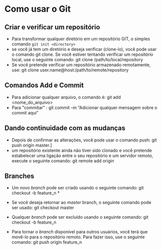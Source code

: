 # Como usar o Git

## Criar e verificar um repositório

* Para transformar qualquer diretório em um repositório GIT, o simples comando `git init <directory>`
* se você já tem um diretório e deseja verificar (clone-lo), você pode usar o comando git clone. Se você estiver tentando verificar um repositório local, use o seguinte comando: git clone /path/to/local/repository
* Se você pretende verificar um repositório armazenado remotamente, use: git clone user.name@host:/path/to/remote/repository

##  Comandos Add e Commit

* Para adicionar qualquer arquivo, o comando é: git add <nome_do_arquivo>
* Para "commitar" : git commit –m “Adicionar qualquer mensagem sobre o commit aqui”

## Dando continuidade com as mudanças

* Depois de confirmar as alterações, você pode usar o comando push: git push origin master.]
* um repositório existente ainda não tiver sido clonado e você pretende estabelecer uma ligação entre o seu repositório e um servidor remoto, execute o seguinte comando: git remote add origin <servidor>

## Branches

* Um novo *branch* pode ser criado usando o seguinte comando: git checkout -b feature_n *

* Se você deseja retornar ao *master* branch, o seguinte comando pode ser usado: git checkout master

* Qualquer *branch* pode ser excluído usando o seguinte comando: git checkout -b feature_n

* Para tornar o *branch* disponível para outros usuários, você terá que movê-lo para o repositório remoto. Para fazer isso, use o seguinte comando: git push origin feature_n

  